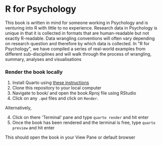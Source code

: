 # R for Psychology

<!-- badges: start -->

<!-- badges: end -->

This book is written in mind for someone working in Psychology and is venturing into R with little to no experience. Research data in Psychology is unique in that it is collected in formats that are human-readable but not exactly R-readable. Data wrangling conventions will often vary depending on research question and therefore by which data is collected. In "R for Psychology", we have compiled a series of real-world examples from different sub-disciplines and will walk through the process of wrangling, summary, analyses and visualisations

### Render the book locally

1. Install Quarto using [these instructions](https://quarto.org/docs/get-started/)
2. Clone this repository to your local computer
3. Navigate to  book/ and open the book.Rproj file using RStudio
4. Click on any `.qmd` files and click on `Render`. 

Alternatively,

4. Click on there 'Terminal' pane and type `quarto render` and hit enter
5. Once the book has been rendered and the terminal is free, type `quarto preview` and hit enter


This should open the book in your View Pane or default browser

